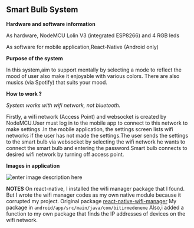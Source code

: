 ## Smart Bulb System
**Hardware and software information** 

As hardware, NodeMCU Lolin V3 (integrated ESP8266) and 4 RGB leds

As software for mobile application,React-Native (Android only)

**Purpose of the system** 

In this system,aim to support mentally by selecting a mode to reflect the mood of user also make it enjoyable with various colors. There are also musics (via Spotify) that suits your mood.

**How to work ?** 

*System works with wifi network, not bluetooth.*

Firstly, a wifi network (Access Point) and websocket is created by NodeMCU.User must log in to the mobile app to connect to this network to make settings .In the mobile application, the settings screen lists wifi networks if the user has not made the settings.The user sends the settings to the smart bulb via websocket by selecting the wifi network he wants to connect the smart bulb and entering the password.Smart bulb connects to desired wifi network by turning off access point.

**Images in application** 

![enter image description here](https://i.ibb.co/nggx1Ln/app-images.png)

**NOTES** 
On react-native, I installed the wifi manager package that I found. But I wrote the wifi manager codes as my own native module because it corrupted my project.
Original package [react-native-wifi-manager](https://github.com/skierkowski/react-native-wifi-manager)
My package in `android/app/src/main/java/com/bitirmedeneme`
Also,i added a function to my own package that finds the IP addresses of devices on the wifi network.
